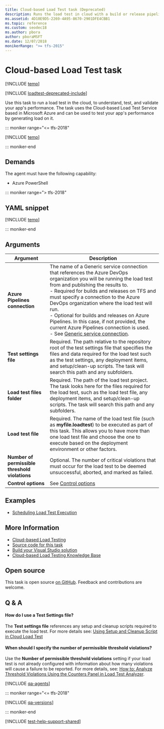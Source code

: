 ```yaml
---
title: Cloud-based Load Test task (Deprecated)
description: Runs the load test in cloud with a build or release pipeline with Azure Pipelines to integrate cloud-based load tests into your build and release pipelines
ms.assetid: 4D10E9D5-2269-4A95-8670-2901DFE4CBB1
ms.topic: reference
ms.custom: seodec18
ms.author: pbora
author: pboraMSFT
ms.date: 12/07/2018
monikerRange: ">= tfs-2015"
---
```


# Cloud-based Load Test task

[!INCLUDE [temp](../../includes/version-tfs-2015-rtm.md)]

[!INCLUDE [loadtest-deprecated-include](../../../test/includes/loadtest-deprecated-include.md)]

Use this task to run a load test in the cloud, to understand, test, and validate your app's performance.
The task uses the Cloud-based Load Test Service based in
Microsoft Azure and can be used to test your app's
performance by generating load on it.

::: moniker range="<= tfs-2018"

[!INCLUDE [temp](../../includes/concept-rename-note.md)]

::: moniker-end

## Demands

The agent must have the following capability:

- Azure PowerShell

::: moniker range="> tfs-2018"

## YAML snippet

[!INCLUDE [temp](../includes/yaml/RunLoadTestV1.md)]

::: moniker-end

## Arguments

| Argument                                       | Description                                                                                                                                                                                                                                                                                                                                                                                                                                                                                                                      |
| ---------------------------------------------- | -------------------------------------------------------------------------------------------------------------------------------------------------------------------------------------------------------------------------------------------------------------------------------------------------------------------------------------------------------------------------------------------------------------------------------------------------------------------------------------------------------------------------------- |
| **Azure Pipelines connection**                 | The name of a Generic service connection that references the Azure DevOps organization you will be running the load test from and publishing the results to.<br />- Required for builds and releases on TFS and must specify a connection to the Azure DevOps organization where the load test will run.<br />- Optional for builds and releases on Azure Pipelines. In this case, if not provided, the current Azure Pipelines connection is used.<br />- See [Generic service connection](../../library/service-endpoints.md). |
| **Test settings file**                         | Required. The path relative to the repository root of the test settings file that specifies the files and data required for the load test such as the test settings, any deployment items, and setup/clean-up scripts. The task will search this path and any subfolders.                                                                                                                                                                                                                                                        |
| **Load test files folder**                     | Required. The path of the load test project. The task looks here for the files required for the load test, such as the load test file, any deployment items, and setup/clean-up scripts. The task will search this path and any subfolders.                                                                                                                                                                                                                                                                                      |
| **Load test file**                             | Required. The name of the load test file (such as **myfile.loadtest**) to be executed as part of this task. This allows you to have more than one load test file and choose the one to execute based on the deployment environment or other factors.                                                                                                                                                                                                                                                                             |
| **Number of permissible threshold violations** | Optional. The number of critical violations that must occur for the load test to be deemed unsuccessful, aborted, and marked as failed.                                                                                                                                                                                                                                                                                                                                                                                          |
| **Control options**                            | See [Control options](../../process/tasks.md#controloptions)                                                                                                                                                                                                                                                                                                                                                                                                                                                                     |

## Examples

- [Scheduling Load Test Execution](https://devblogs.microsoft.com/devops/scheduling-load-test-execution/)

## More Information

- [Cloud-based Load Testing](https://visualstudio.microsoft.com/features/vso-cloud-load-testing-vs)
- [Source code for this task](https://github.com/Microsoft/vso-agent-tasks/blob/master/Tasks/RunLoadTestV1)
- [Build your Visual Studio solution](../../apps/windows/dot-net.md)
- [Cloud-based Load Testing Knowledge Base](https://blogs.msdn.microsoft.com/devops/?s=clt)

## Open source

This task is open source [on GitHub](https://github.com/Microsoft/azure-pipelines-tasks). Feedback and contributions are welcome.

## Q & A

<!-- BEGINSECTION class="md-qanda" -->

#### How do I use a Test Settings file?

The **Test settings file** references any setup and cleanup
scripts required to execute the load test. For more details see:
[Using Setup and Cleanup Script in Cloud Load Test](https://devblogs.microsoft.com/devops/using-setup-and-cleanup-script-in-cloud-load-test/)

#### When should I specify the number of permissible threshold violations?

Use the **Number of permissible threshold violations**
setting if your load test is not already configured
with information about how many violations will cause
a failure to be reported. For more details, see:
[How to: Analyze Threshold Violations Using the Counters Panel in Load Test Analyzer](https://msdn.microsoft.com/library/ff426917.aspx).

[!INCLUDE [qa-agents](../../includes/qa-agents.md)]

::: moniker range="<= tfs-2018"

[!INCLUDE [qa-versions](../../includes/qa-versions.md)]

::: moniker-end

<!-- ENDSECTION -->

[!INCLUDE [test-help-support-shared](../../includes/test-help-support-shared.md)]
